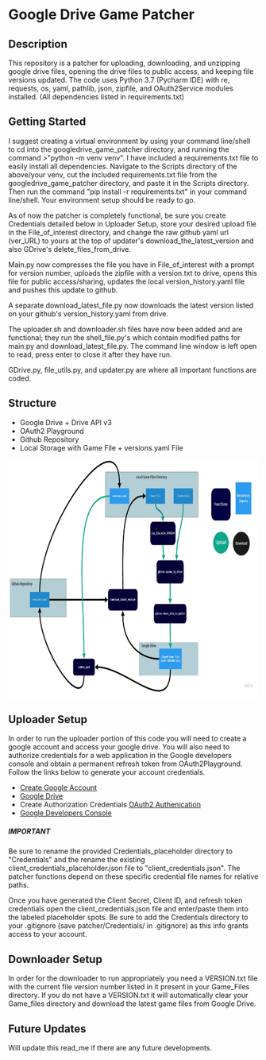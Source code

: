 # Google Drive Game Patcher

## Description
This repository is a patcher for uploading, downloading, and unzipping google drive files, opening the drive files to public access, 
and keeping file versions updated. The code uses Python 3.7 (Pycharm IDE) with re, requests, os, yaml, pathlib, json, zipfile, and OAuth2Service modules installed.
(All dependencies listed in requirements.txt)

## Getting Started
I suggest creating a virtual environment by using your command line/shell to cd into the googledrive_game_patcher directory, and running the command >"python -m venv venv". 
I have included a requirements.txt file to easily install all dependencies. Navigate to the Scripts directory of the above/your venv, cut the included requirements.txt file
from the googledrive_game_patcher directory, and paste it in the Scripts directory. Then run the command "pip install -r requirements.txt" in your command line/shell.
Your environment setup should be ready to go.

As of now the patcher is completely functional, be sure you create Credentials detailed below in Uploader Setup, store your desired upload file in the File_of_interest directory, 
and change the raw github yaml url (ver_URL) to yours at the top of updater's download_the_latest_version and also GDrive's delete_files_from_drive.

Main.py now compresses the file you have in File_of_interest with a prompt for version number, uploads the zipfile with a version.txt to drive,
opens this file for public access/sharing, updates the local version_history.yaml file and pushes this update to github.

A separate download_latest_file.py now downloads the latest version listed on your github's version_history.yaml from drive.

The uploader.sh and downloader.sh files have now been added and are functional; they run the shell_file.py's which contain modified paths for main.py and download_latest_file.py.
The command line window is left open to read, press enter to close it after they have run.

GDrive.py, file_utils.py, and updater.py are where all important functions are coded.

## Structure
- Google Drive + Drive API v3
- OAuth2 Playground
- Github Repository
- Local Storage with Game File + versions.yaml File

<p align="center">
    <img width="811" height="480" src="Documentation/Patcher_Structure.jpg">
</p>


## Uploader Setup
In order to run the uploader portion of this code you will need to create a google account and access your google drive. 
You will also need to authorize credentials for a web application in the Google developers console and obtain a permanent refresh token from OAuth2Playground. 
Follow the links below to generate your account credentials.
 
- [Create Google Account](https://accounts.google.com/signup/v2/webcreateaccount?hl=en&flowName=GlifWebSignIn&flowEntry=SignUp)
- [Google Drive](https://drive.google.com/)
- Create Authorization Credentials [OAuth2 Authenication](https://developers.google.com/adwords/api/docs/guides/authentication)
- [Google Developers Console](https://console.developers.google.com/)

##### **IMPORTANT**
Be sure to rename the provided Credentials_placeholder directory to "Credentials" and the rename the existing client_credentials_placeholder.json file to "client_credentials.json".
The patcher functions depend on these specific credential file names for relative paths.

Once you have generated the Client Secret, Client ID, and refresh token credentials open the client_credentials.json file and enter/paste them into the labeled placeholder spots. 
Be sure to add the Credentials directory to your .gitignore (save patcher/Credentials/ in .gitignore) as this info grants access to your account.





## Downloader Setup
In order for the downloader to run appropriately you need a VERSION.txt file with the current file version number listed in it present in your Game_Files directory.
If you do not have a VERSION.txt it will automatically clear your Game_files directory and download the latest game files from Google Drive.

## Future Updates
Will update this read_me if there are any future developments.
